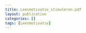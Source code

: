 ```yaml
---
title: Leesmotivatie_stimuleren.pdf
layout: publication
categories: []
tags: [Leesmotivatie]
---
```

